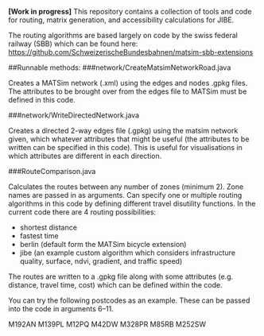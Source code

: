 **[Work in progress]** This repository contains a collection of tools and code for routing, matrix generation, and accessibility calculations for JIBE.

The routing algorithms are based largely on code by the swiss federal railway (SBB) which can be found here:
https://github.com/SchweizerischeBundesbahnen/matsim-sbb-extensions

##Runnable methods:
###network/CreateMatsimNetworkRoad.java

Creates a MATSim network (.xml) using the edges and nodes .gpkg files. The attributes to be brought over from the edges
file to MATSim must be defined in this code.

###network/WriteDirectedNetwork.java

Creates a directed 2-way edges file (.gpkg) using the matsim network given, which whatever attributes that might be useful 
(the attributes to be written can be specified in this code).
This is useful for visualisations in which attributes are different in each direction.

###RouteComparison.java

Calculates the routes between any number of zones (minimum 2). Zone names are passed in as arguments. 
Can specify one or multiple routing algorithms in this code by defining different travel disutility functions. 
In the current code there are 4 routing possibilities:
- shortest distance
- fastest time
- berlin (default form the MATSim bicycle extension)
- jibe (an example custom algorithm which considers infrastructure quality, surface, ndvi, gradient, and traffic speed)

The routes are written to a .gpkg file along with some attributes (e.g. distance, travel time, cost) which can be defined within the code.

You can try the following postcodes as an example. These can be passed into the code in arguments 6–11.

M192AN
M139PL
M12PQ
M42DW
M328PR
M85RB
M252SW